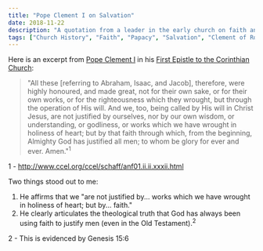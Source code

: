 ```yaml
---
title: "Pope Clement I on Salvation"
date: 2018-11-22
description: "A quotation from a leader in the early church on faith and salvation."
tags: ["Church History", "Faith", "Papacy", "Salvation", "Clement of Rome", "Old Testament"]
---
```


Here is an excerpt from [Pope Clement I](https://en.wikipedia.org/wiki/Pope_Clement_I) in his [First Epistle to the Corinthian Church](https://en.wikipedia.org/wiki/First_Epistle_of_Clement):

> "All these [referring to Abraham, Isaac, and Jacob], therefore, were highly honoured, and made great, not for their own sake, or for their own works, or for the righteousness which they wrought, but through the operation of His will. And we, too, being called by His will in Christ Jesus, are not justified by ourselves, nor by our own wisdom, or understanding, or godliness, or works which we have wrought in holiness of heart; but by that faith through which, from the beginning, Almighty God has justified all men; to whom be glory for ever and ever. Amen."<sup>1</sup>

<aside class="marginnote">
  <span class="noteNumber">1</span> - <a href="http://www.ccel.org/ccel/schaff/anf01.ii.ii.xxxii.html" target="_blank">http://www.ccel.org/ccel/schaff/anf01.ii.ii.xxxii.html</a>
</aside>

Two things stood out to me:

1. He affirms that we "are not justified by... works which we have wrought in holiness of heart; but by... faith."
2. He clearly articulates the theological truth that God has always been using faith to justify men (even in the Old Testament).<sup>2</sup>

<aside class="marginnote">
  <span class="noteNumber">2</span> - This is evidenced by Genesis 15:6
</aside>
